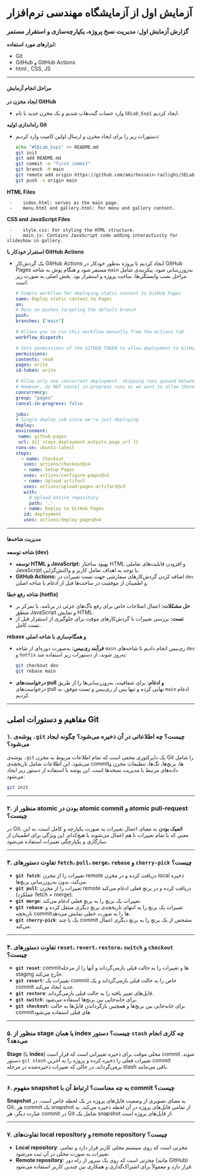 
# آزمایش اول از آزمایشگاه مهندسی نرم‌افزار


### گزارش آزمایش اول: مدیریت نسخ پروژه، یکپارچه‌سازی و استقرار مستمر

**ابزارهای مورد استفاده:**
- Git
- GitHub و GitHub Actions
- html , CSS, JS
---

#### مراحل انجام آزمایش

**ایجاد مخزن در GitHub**
   - وارد حساب گیت‌هاب شدیم و یک مخزن جدید با نام `SELab_Exp1` ایجاد کردیم.

**راه‌اندازی اولیه Git**
   - دستورات زیر را برای ایجاد مخزن و ارسال اولین کامیت وارد کردیم:
     ```bash
     echo "#SELab_Exp1" >> README.md
     git init
     git add README.md
     git commit -m "first commit"
     git branch -M main
     git remote add origin https://github.com/amirhossein-razlighi/SELab_Exp1
     git push -u origin main
     ```

**HTML Files**

     -    index.html: serves as the main page.
     -    menu.html and gallery.html: for menu and gallery content.

**CSS and JavaScript Files**

     -    style.css: For styling the HTML structure.
     -    main.js: Contains JavaScript code adding interactivity for slideshow in gallery.

**استقرار خودکار با GitHub Actions**
   - یک گردش‌کار GitHub Actions ایجاد کردیم تا پروژه به‌طور خودکار در GitHub Pages مستقر شود و هنگام پوش به شاخه `main` به‌روزرسانی شود. پیکربندی شامل مراحل نصب وابستگی‌ها، ساخت پروژه و استقرار بود. بخش اصلی به صورت زیر است:
     ```yaml
     # Simple workflow for deploying static content to GitHub Pages
     name: Deploy static content to Pages
     on:
     # Runs on pushes targeting the default branch
     push:
     branches: ["main"]

     # Allows you to run this workflow manually from the Actions tab
     workflow_dispatch:

     # Sets permissions of the GITHUB_TOKEN to allow deployment to GitHub Pages
     permissions:
     contents: read
     pages: write
     id-token: write

     # Allow only one concurrent deployment, skipping runs queued between the run in-progress and latest queued.
     # However, do NOT cancel in-progress runs as we want to allow these production deployments to complete.
     concurrency:
     group: "pages"
     cancel-in-progress: false

     jobs:
     # Single deploy job since we're just deploying
     deploy:
     environment:
      name: github-pages
      url: ${{ steps.deployment.outputs.page_url }}
     runs-on: ubuntu-latest
     steps:
       - name: Checkout
        uses: actions/checkout@v4
        - name: Setup Pages
        uses: actions/configure-pages@v5
        - name: Upload artifact
        uses: actions/upload-pages-artifact@v3
        with:
          # Upload entire repository
          path: '.'
        - name: Deploy to GitHub Pages
        id: deployment
        uses: actions/deploy-pages@v4
     ```
---

#### مدیریت شاخه‌ها

**شاخه توسعه (dev)**
   - **توسعه HTML و JavaScript:** بهبود ساختار HTML و افزودن قابلیت‌های تعاملی JavaScript با توجه به اهداف تعامل کاربر و واکنش‌گرایی.
   - **GitHub Actions:** اضافه کردن گردش‌کارهای سفارشی جهت تست تغییرات در `dev` و اطمینان از موفقیت در ساخت‌ها قبل از ادغام با شاخه اصلی.

**شاخه رفع خطا (hotfix)**
   - **حل مشکلات:** اعمال اصلاحات خاص برای رفع باگ‌های جزئی در برنامه، با تمرکز بر منطق JavaScript و نمایش HTML.
   - **تست:** بررسی تغییرات با گردش‌کارهای موقت برای جلوگیری از استقرار قبل از تست کامل.

**rebase  و همگام‌سازی با شاخه اصلی**
   - **فرآیند ری‌بیس:** به‌صورت دوره‌ای از شاخه `main` ری‌بیس انجام دادیم تا شاخه‌های `dev` و `hotfix` به‌روز شوند، از دستورات زیر استفاده شد:
     ```bash
     git checkout dev
     git rebase main
     ```
   - **درخواست‌های pull و ادغام:** برای شفافیت، به‌روزرسانی‌ها را از طریق درخواست‌های pull نهایی کرده و تنها پس از ری‌بیس و تست موفق، به `main` ادغام کردیم.

---

## مفاهیم و دستورات اصلی Git

### ۱. پوشه‌ی `.git` چیست؟ چه اطلاعاتی در آن ذخیره می‌شود؟ چگونه ایجاد می‌شود؟

پوشه‌ی `.git` یک دایرکتوری مخفی است که تمام اطلاعات مربوط به مخزن Git را شامل می‌شود. این اطلاعات شامل تاریخچه‌ی commit‌ها، برنچ‌ها، تگ‌ها، تنظیمات مخزن و داده‌های مرتبط با مدیریت نسخه‌ها است. این پوشه با استفاده از دستور زیر ایجاد می‌شود:

```bash
git init
```

---

### ۲. منظور از atomic بودن در atomic commit و atomic pull-request چیست؟

در Git، **اتمیک بودن** به معنای اعمال تغییرات به صورت یکپارچه و کامل است. به این معنی که یا تمام تغییرات با هم اعمال می‌شوند یا هیچ‌کدام. این ویژگی برای اطمینان از سازگاری و یکپارچگی تغییرات استفاده می‌شود.

---

### ۳. تفاوت دستورهای `fetch`، `pull`، `merge`، `rebase` و `cherry-pick` چیست؟

- **`git fetch`**: تغییرات را از مخزن remote دریافت کرده و در مخزن local ذخیره می‌کند، بدون به‌روزرسانی برنچ‌ها.
- **`git pull`**: تغییرات را از مخزن remote دریافت کرده و در برنچ فعلی ادغام می‌کند (عملکرد fetch + merge).
- **`git merge`**: تغییرات یک برنچ را به برنچ فعلی ادغام می‌کند.
- **`git rebase`**: تغییرات یک برنچ را به انتهای تاریخچه‌ی برنچ دیگری منتقل کرده و تاریخچه commit‌ها را به صورت خطی نمایش می‌دهد.
- **`git cherry-pick`**: یک یا چند commit مشخص از یک برنچ را به برنچ دیگری اعمال می‌کند.

---

### ۴. تفاوت دستورهای `reset`، `revert`، `restore`، `switch` و `checkout` چیست؟

- **`git reset`**: commit‌ها و تغییرات را به حالت قبلی بازمی‌گرداند و آنها را از مرحله staging خارج می‌کند.
- **`git revert`**: تغییرات یک commit خاص را به حالت قبلی بازمی‌گرداند و یک commit جدید ایجاد می‌کند.
- **`git restore`**: فایل‌های تغییر یافته را به حالت قبلی بازمی‌گرداند.
- **`git switch`**: برای جابه‌جایی بین برنچ‌ها استفاده می‌شود.
- **`git checkout`**: برای جابه‌جایی بین برنچ‌ها و همچنین بازگرداندن فایل‌ها به حالت commit‌های قبلی استفاده می‌شود.

---

### ۵. منظور از stage یا همان index چیست؟ دستور `stash` چه کاری انجام می‌دهد؟

**Stage** (یا **Index**) محلی موقت برای ذخیره تغییراتی است که قرار است commit شوند. دستور `git stash` تغییرات فعلی را ذخیره کرده و پروژه را به آخرین commit برمی‌گرداند، در حالی که تغییرات ذخیره‌شده در مرحله stash باقی می‌مانند.

---

### ۶. مفهوم snapshot به چه معناست؟ ارتباط آن با commit چیست؟

**Snapshot** به معنای تصویری از وضعیت فایل‌های پروژه در یک لحظه خاص است. در Git، هر commit یک snapshot از تمامی فایل‌های پروژه در آن لحظه ذخیره می‌کند. به عبارت دیگر، هر commit در Git شامل یک snapshot از فایل‌های پروژه است.

---

### ۷. تفاوت‌های local repository و remote repository چیست؟

- **Local repository**: مخزنی است که روی سیستم محلی کاربر قرار دارد و تمامی تغییرات به صورت محلی در آن ثبت می‌شود.
- **Remote repository**: مخزنی است که روی یک سرور از راه دور (مانند GitHub) قرار دارد و معمولاً برای اشتراک‌گذاری و همکاری بین چندین کاربر استفاده می‌شود.